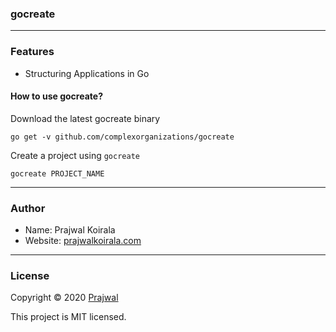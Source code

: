 ### gocreate

---
### Features
- Structuring Applications in Go

#### How to use gocreate?
Download the latest gocreate binary
```
go get -v github.com/complexorganizations/gocreate  
```
Create a project using `gocreate`
```
gocreate PROJECT_NAME
```

---
### Author

* Name: Prajwal Koirala
* Website: [prajwalkoirala.com](https://www.prajwalkoirala.com)

---
### License

Copyright © 2020 [Prajwal](https://github.com/prajwal-koirala)

This project is MIT licensed.
